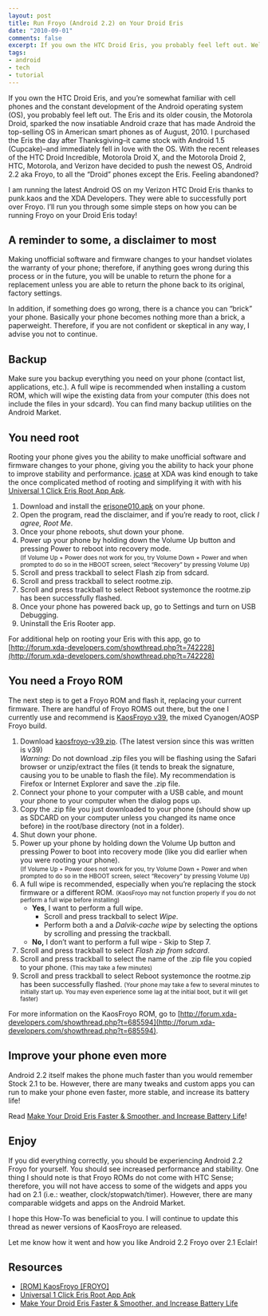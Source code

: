 ```yaml
---
layout: post
title: Run Froyo (Android 2.2) on Your Droid Eris
date: "2010-09-01"
comments: false
excerpt: If you own the HTC Droid Eris, you probably feel left out. Well, now you can run latest Android OS on my Verizon HTC Droid Eris thanks to punk.kaos and the XDA Developers. I’ll run you through some simple steps on how.
tags:
- android
- tech
- tutorial
---
```


If you own the HTC Droid Eris, and you’re somewhat familiar with cell phones and the constant development of the Android operating system &#40;OS&#41;, you probably feel left out. The Eris and its older cousin, the Motorola Droid, sparked the now insatiable Android craze that has made Android the top-selling OS in American smart phones as of August, 2010. I purchased the Eris the day after Thanksgiving–it came stock with Android 1.5 (Cupcake)–and immediately fell in love with the OS. With the recent releases of the HTC Droid Incredible, Motorola Droid X, and the Motorola Droid 2, HTC, Motorola, and Verizon have decided to push the newest OS, Android 2.2 aka Froyo, to all the “Droid” phones except the Eris. Feeling abandoned?

I am running the latest Android OS on my Verizon HTC Droid Eris thanks to punk.kaos and the XDA Developers. They were able to successfully port over Froyo. I’ll run you through some simple steps on how you can be running Froyo on your Droid Eris today!

## A reminder to some, a disclaimer to most

Making unofficial software and firmware changes to your handset violates the warranty of your phone; therefore, if anything goes wrong during this process or in the future, you will be unable to return the phone for a replacement unless you are able to return the phone back to its original, factory settings.

In addition, if something does go wrong, there is a chance you can “brick” your phone. Basically your phone becomes nothing more than a brick, a paperweight. Therefore, if you are not confident or skeptical in any way, I advise you not to continue.

## Backup

Make sure you backup everything you need on your phone (contact list, applications, etc.). A full wipe is recommended when installing a custom ROM, which will wipe the existing data from your computer (this does not include the files in your sdcard). You can find many backup utilities on the Android Market.

## You need root

Rooting your phone gives you the ability to make unofficial software and firmware changes to your phone, giving you the ability to hack your phone to improve stability and performance. [jcase](http://forum.xda-developers.com/member.php?u=2376614) at XDA was kind enough to take the once complicated method of rooting and simplifying it with with his [Universal 1 Click Eris Root App Apk](http://forum.xda-developers.com/showthread.php?t=742228).

1.  Download and install the <a href="https://docs.google.com/open?id=0B1Z3FsizLUAGd05MMFlqWnhPU3c" target="_blank">erisone010.apk</a> on your phone.
2.  Open the program, read the disclaimer, and if you’re ready to root, click *I agree, Root Me*.
3.  Once your phone reboots, shut down your phone.
4.  Power up your phone by holding down the Volume Up button and pressing Power to reboot into recovery mode.  
<small>(If Volume Up + Power does not work for you, try Volume Down + Power and when prompted to do so in the HBOOT screen, select “Recovery” by pressing Volume Up)</small>
5.  Scroll and press trackball to select Flash zip from sdcard.
6.  Scroll and press trackball to select rootme.zip.
7.  Scroll and press trackball to select Reboot systemonce the rootme.zip has been successfully flashed.
8.  Once your phone has powered back up, go to Settings and turn on USB Debugging.
9.  Uninstall the Eris Rooter app.

For additional help on rooting your Eris with this app, go to [http://forum.xda-developers.com/showthread.php?t=742228](http://forum.xda-developers.com/showthread.php?t=742228)

## You need a Froyo ROM

The next step is to get a Froyo ROM and flash it, replacing your current firmware. There are handful of Froyo ROMS out there, but the one I currently use and recommend is [KaosFroyo v39](http://forum.xda-developers.com/showthread.php?t=685594), the mixed Cyanogen/AOSP Froyo build.

1.  Download [kaosfroyo-v39.zip](https://docs.google.com/open?id=0B1Z3FsizLUAGaFFONE81X0ZhS28). (The latest version since this was written is v39)  
    *Warning:* Do not download .zip files you will be flashing using the Safari browser or unzip/extract the files (it tends to break the signature, causing you to be unable to flash the file). My recommendation is Firefox or Internet Explorer and save the .zip file.
2.  Connect your phone to your computer with a USB cable, and mount your phone to your computer when the dialog pops up.
3.  Copy the .zip file you just downloaded to your phone (should show up as SDCARD on your computer unless you changed its name once before) in the root/base directory (not in a folder).
4.  Shut down your phone.
5.  Power up your phone by holding down the Volume Up button and pressing Power to boot into recovery mode (like you did earlier when you were rooting your phone).  
<small>(If Volume Up + Power does not work for you, try Volume Down + Power and when prompted to do so in the HBOOT screen, select “Recovery” by pressing Volume Up)</small>
6.  A full wipe is recommended, especially when you’re replacing the stock firmware or a different ROM.
    <small>(KaosFroyo may not function properly if you do not perform a full wipe before installing)</small>
    - **Yes**, I want to perform a full wipe.
        * Scroll and press trackball to select *Wipe*.
        * Perform both a and a *Dalvik-cache wipe* by selecting the options by scrolling and pressing the trackball.
    - **No,** I don’t want to perform a full wipe - Skip to Step 7.
7.  Scroll and press trackball to select *Flash zip from sdcard*.
8. Scroll and press trackball to select the name of the .zip file you copied to your phone. <small>(This may take a few minutes)</small>
9.  Scroll and press trackball to select Reboot systemonce the rootme.zip has been successfully flashed. <small>(Your phone may take a few to several minutes to initially start up. You may even experience some lag at the initial boot, but it will get faster)</small>

For more information on the KaosFroyo ROM, go to [http://forum.xda-developers.com/showthread.php?t=685594](http://forum.xda-developers.com/showthread.php?t=685594).

## Improve your phone even more

Android 2.2 itself makes the phone much faster than you would remember Stock 2.1 to be. However, there are many tweaks and custom apps you can run to make your phone even faster, more stable, and increase its battery life!

Read [Make Your Droid Eris Faster & Smoother, and Increase Battery Life](/blog/make-your-droid-eris-faster-smoother-and-increase-battery-life)!

## Enjoy

If you did everything correctly, you should be experiencing Android 2.2 Froyo for yourself. You should see increased performance and stability. One thing I should note is that Froyo ROMs do not come with HTC Sense; therefore, you will not have access to some of the widgets and apps you had on 2.1 (i.e.: weather, clock/stopwatch/timer). However, there are many comparable widgets and apps on the Android Market.

I hope this How-To was beneficial to you. I will continue to update this thread as newer versions of KaosFroyo are released.

Let me know how it went and how you like Android 2.2 Froyo over 2.1 Eclair!

## Resources

* [[ROM] KaosFroyo [FROYO]](http://forum.xda-developers.com/showthread.php?t=685594)
* [Universal 1 Click Eris Root App Apk](http://forum.xda-developers.com/showthread.php?t=742228)
* [Make Your Droid Eris Faster & Smoother, and Increase Battery Life](/blog/make-your-droid-eris-faster-smoother-and-increase-battery-life)